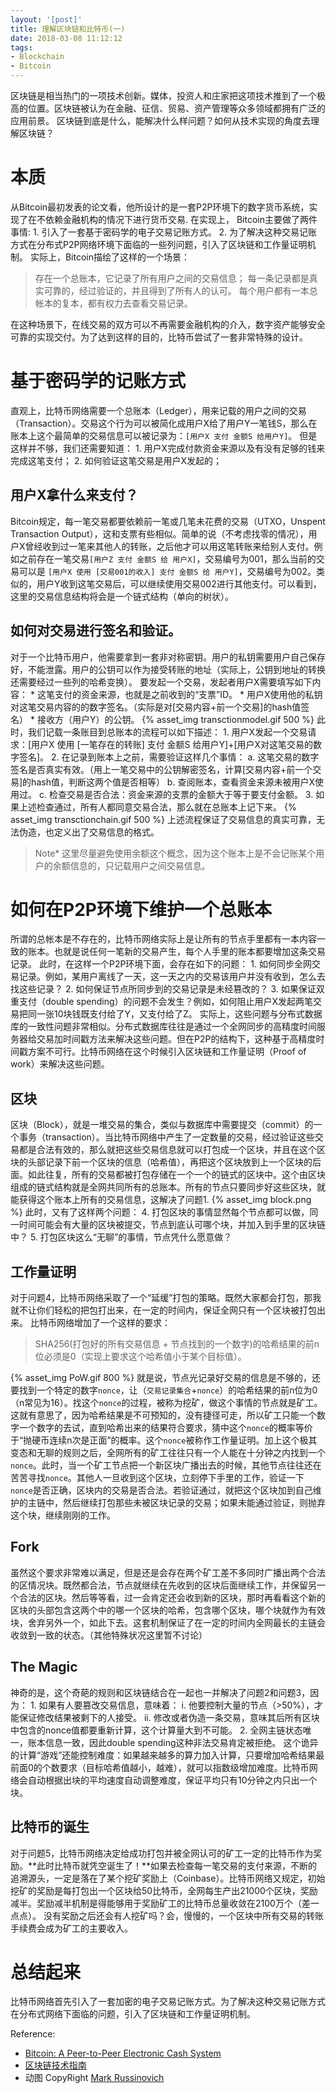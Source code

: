 ```yaml
---
layout: '[post]'
title: 理解区块链和比特币(一)
date: 2018-03-08 11:12:12
tags: 
- Blockchain
- Bitcoin
---
```

区块链是相当热门的一项技术创新。媒体，投资人和庄家把这项技术推到了一个极高的位置。区块链被认为在金融、征信、贸易、资产管理等众多领域都拥有广泛的应用前景。
区块链到底是什么，能解决什么样问题？如何从技术实现的角度去理解区块链？
<!-- more -->
# 本质
从Bitcoin最初发表的论文看，他所设计的是一套P2P环境下的数字货币系统，实现了在不依赖金融机构的情况下进行货币交易.
在实现上， Bitcoin主要做了两件事情:
	1. 引入了一套基于密码学的电子交易记账方式。
	2. 为了解决这种交易记账方式在分布式P2P网络环境下面临的一些列问题，引入了区块链和工作量证明机制。
实际上，Bitcoin描绘了这样的一个场景：
> 存在一个总账本，它记录了所有用户之间的交易信息；
> 每一条记录都是真实可靠的，经过验证的，并且得到了所有人的认可。
> 每个用户都有一本总帐本的复本，都有权力去查看交易记录。

在这种场景下，在线交易的双方可以不再需要金融机构的介入，数字资产能够安全可靠的实现交付。为了达到这样的目的，比特币尝试了一套非常特殊的设计。

# 基于密码学的记账方式
直观上，比特币网络需要一个总账本（Ledger），用来记载的用户之间的交易（Transaction）。交易这个行为可以被简化成用户X给了用户Y一笔钱S，那么在账本上这个最简单的交易信息可以被记录为：`[用户X 支付 金额S 给用户Y]`。
但是这样并不够，我们还需要知道：
	1.	用户X完成付款资金来源以及有没有足够的钱来完成这笔支付；
	2.	如何验证这笔交易是用户X发起的；

## 用户X拿什么来支付？
Bitcoin规定，每一笔交易都要依赖前一笔或几笔未花费的交易（UTXO，Unspent Transaction Output），这和支票有些相似。简单的说（不考虑找零的情况），用户X曾经收到过一笔来其他人的转账，之后他才可以用这笔转账来给别人支付。例如之前存在一笔交易`[用户Z 支付 金额S 给 用户X]`，交易编号为001，那么当前的交易可以是 `[用户X 使用 [交易001的收入] 支付 金额S 给 用户Y]`，交易编号为002。类似的，用户Y收到这笔交易后，可以继续使用交易002进行其他支付。可以看到，这里的交易信息结构将会是一个链式结构（单向的树状）。

## 如何对交易进行签名和验证。
对于一个比特币用户，他需要拿到一套非对称密钥。用户的私钥需要用户自己保存好，不能泄露。用户的公钥可以作为接受转账的地址（实际上，公钥到地址的转换还需要经过一些列的哈希变换）。
要发起一个交易，发起者用户X需要填写如下内容：
	*	这笔支付的资金来源，也就是之前收到的“支票”ID。
	*	用户X使用他的私钥对这笔交易内容的的数字签名。（实际是对[交易内容+前一个交易]的hash值签名）
	*	接收方（用户Y）的公钥。
{% asset_img transctionmodel.gif 500 %}
此时，我们记载一条账目到总账本的流程可以如下描述：
	1. 用户X发起一个交易请求：[用户X 使用 [一笔存在的转账] 支付 金额S 给用户Y]+[用户X对这笔交易的数字签名]。
	2. 在记录到账本上之前，需要验证这样几个事情：
		a. 这笔交易的数字签名是否真实有效。（用上一笔交易中的公钥解密签名，计算[交易内容+前一个交易]的hash值，判断这两个值是否相等）
		b. 查阅账本，查看资金来源未被用户X使用过。
		c. 检查交易是否合法：资金来源的支票的金额大于等于要支付金额。
	3. 如果上述检查通过，所有人都同意交易合法，那么就在总账本上记下来。
{% asset_img transctionchain.gif 500 %}
上述流程保证了交易信息的真实可靠，无法伪造，也定义出了交易信息的格式。
> Note* 这里尽量避免使用余额这个概念，因为这个账本上是不会记账某个用户的余额信息的，只记载用户之间交易信息。

# 如何在P2P环境下维护一个总账本
所谓的总帐本是不存在的，比特币网络实际上是让所有的节点手里都有一本内容一致的账本。也就是说任何一笔新的交易产生，每个人手里的账本都要增加这条交易记录。
此时，在这样一个P2P环境下面，会存在如下的问题：
	1.	如何同步全网交易记录。例如，某用户离线了一天，这一天之内的交易该用户并没有收到，怎么去找这些记录？
	2.	如何保证节点所同步到的交易记录是未经篡改的？
	3.	如果保证双重支付（double spending）的问题不会发生？例如，如何阻止用户X发起两笔交易把同一张10块钱既支付给了Y，又支付给了Z。
实际上，这些问题与分布式数据库的一致性问题非常相似。分布式数据库往往是通过一个全网同步的高精度时间服务器给交易加时间戳方法来解决这些问题。但在P2P的结构下，这种基于高精度时间戳方案不可行。比特币网络在这个时候引入区块链和工作量证明（Proof of work）来解决这些问题。

## 区块
区块（Block），就是一堆交易的集合，类似与数据库中需要提交（commit）的一个事务（transaction）。当比特币网络中产生了一定数量的交易，经过验证这些交易都是合法有效的，那么就把这些交易信息就可以打包成一个区块，并且在这个区块的头部记录下前一个区块的信息（哈希值），再把这个区块放到上一个区块的后面。如此往复，所有的交易都被打包存储在一个一个的链式的区块中。这个由区块组成的链式结构就是全网共同所有的总账本。所有的节点只要同步好这些区块，就能获得这个账本上所有的交易信息，这解决了问题1.
{% asset_img block.png %}
此时，又有了这样两个问题：
	4.	打包区块的事情显然每个节点都可以做，同一时间可能会有大量的区块被提交，节点到底认可哪个块，并加入到手里的区块链中？
	5.	打包区块这么“无聊”的事情，节点凭什么愿意做？
## 工作量证明
对于问题4，比特币网络采取了一个“延缓”打包的策略。既然大家都会打包，那我就不让你们轻松的把包打出来，在一定的时间内，保证全网只有一个区块被打包出来。
比特币网络增加了一个这样的要求：
>	SHA256(打包好的所有交易信息 + 节点找到的一个数字)的哈希结果的前n位必须是0（实现上要求这个哈希值小于某个目标值）。

{% asset_img PoW.gif 800 %}
就是说，节点光记录好交易的信息是不够的，还要找到一个特定的数字`nonce`，让（`交易记录集合`+`nonce`）的哈希结果的前n位为0（n常见为16）。找这个`nonce`的过程，被称为挖矿，做这个事情的节点就是矿工。这就有意思了，因为哈希结果是不可预知的，没有捷径可走，所以矿工只能一个数字一个数字的去试，直到哈希出来的结果符合要求，猜中这个`nonce`的概率等价于“抛硬币连续n次是正面”的概率。这个`nonce`被称作工作量证明。加上这个极其变态和无聊的规则之后，全网所有的矿工往往只有一个人能在十分钟之内找到一个`nonce`。此时，当一个矿工节点把一个新区块广播出去的时候，其他节点往往还在苦苦寻找`nonce`。其他人一旦收到这个区块，立刻停下手里的工作，验证一下`nonce`是否正确，区块内的交易是否合法。若验证通过，就把这个区块加到自己维护的主链中，然后继续打包那些未被区块记录的交易；如果未能通过验证，则抛弃这个块，继续刚刚的工作。
## Fork
虽然这个要求非常难以满足，但是还是会存在两个矿工差不多同时广播出两个合法的区情况块。既然都合法，节点就继续在先收到的区块后面继续工作，并保留另一个合法的区块。然后等等看，过一会肯定还会收到新的区块，那时再看看这个新的区块的头部包含这两个中的哪一个区块的哈希，包含哪个区块，哪个块就作为有效块，舍弃另外一个，如此下去。这套机制保证了在一定的时间内全网最长的主链会收敛到一致的状态。（其他特殊状况这里暂不讨论）
## The Magic
神奇的是，这个奇葩的规则和区块链结合在一起也一并解决了问题2和问题3，因为：
	1.	如果有人要篡改交易信息，意味着：
		i.	他要控制大量的节点（>50%），才能保证修改结果被剩下的人接受。
		ii.	修改或者伪造一条交易，意味其后所有区块中包含的nonce值都要重新计算，这个计算量大到不可能。
	2.	全网主链状态唯一，账本信息一致，因此double spending这种非法交易肯定被拒绝。
这个诡异的计算“游戏”还能控制难度：如果越来越多的算力加入计算，只要增加哈希结果最前面0的个数要求（目标哈希值越小，越难），就可以指数级增加难度。比特币网络会自动根据出块的平均速度自动调整难度，保证平均只有10分钟之内只出一个块。

## 比特币的诞生
对于问题5，比特币网络决定给成功打包并被全网认可的矿工一定的比特币作为奖励。**此时比特币就凭空诞生了！**如果去检查每一笔交易的支付来源，不断的追溯源头，一定是落在了某个挖矿奖励上（Coinbase）。比特币网络又规定，初始挖矿的奖励是每打包出一个区块给50比特币，全网每生产出21000个区块，奖励减半。奖励减半机制是得能够用于奖励矿工的比特币总量收敛在2100万个（差一点点）。
没有奖励之后还会有人挖矿吗？会，慢慢的，一个区块中所有交易的转账手续费会成为矿工的主要收入。

# 总结起来
比特币网络首先引入了一套加密的电子交易记账方式。为了解决这种交易记账方式在分布式网络下面临的问题，引入了区块链和工作量证明机制。

Reference:
*   [Bitcoin: A Peer-to-Peer Electronic Cash System](https://bitcoin.org/bitcoin.pdf)
*	[区块链技术指南](https://www.gitbook.com/book/yeasy/blockchain_guide)
*	动图 CopyRight [Mark Russinovich](https://twitter.com/markrussinovich)